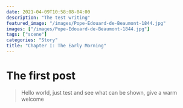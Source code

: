 ```yaml
---
date: 2021-04-09T10:58:08-04:00
description: "The test writing"
featured_image: "/images/Pope-Edouard-de-Beaumont-1844.jpg"
images: ["/images/Pope-Edouard-de-Beaumont-1844.jpg"]
tags: ["scene"]
categories: "Story"
title: "Chapter I: The Early Morning"
---
```


# The first post
>Hello world, just test and see what can be shown,
> give a warm welcome

